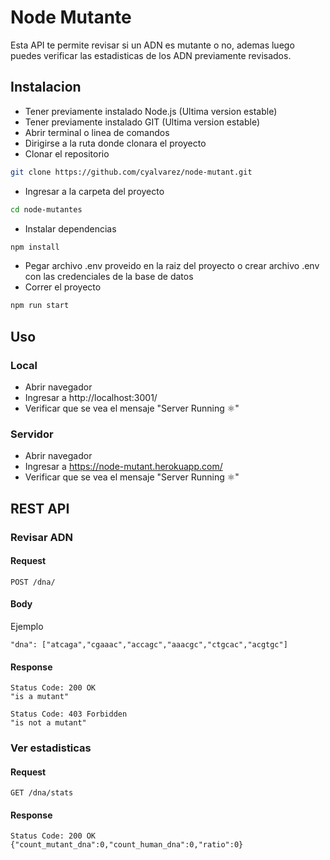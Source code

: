 # Node Mutante

Esta API te permite revisar si un ADN es mutante o no, ademas luego puedes verificar las estadisticas de los ADN previamente revisados.

## Instalacion

* Tener previamente instalado Node.js (Ultima version estable)
* Tener previamente instalado GIT (Ultima version estable)
* Abrir terminal o linea de comandos
* Dirigirse a la ruta donde clonara el proyecto
* Clonar el repositorio
```bash
git clone https://github.com/cyalvarez/node-mutant.git
```
* Ingresar a la carpeta del proyecto
```bash
cd node-mutantes
```
* Instalar dependencias
```bash
npm install
```
* Pegar archivo .env proveido en la raiz del proyecto o crear archivo .env con las credenciales de la base de datos
* Correr el proyecto
```bash
npm run start
```

## Uso

### Local

* Abrir navegador
* Ingresar a http://localhost:3001/
* Verificar que se vea el mensaje "Server Running ⚛"

### Servidor

* Abrir navegador
* Ingresar a https://node-mutant.herokuapp.com/
* Verificar que se vea el mensaje "Server Running ⚛"

## REST API

### Revisar ADN

#### Request

`POST /dna/`

#### Body

Ejemplo

    "dna": ["atcaga","cgaaac","accagc","aaacgc","ctgcac","acgtgc"]

#### Response

    Status Code: 200 OK 
    "is a mutant"

    Status Code: 403 Forbidden
    "is not a mutant"

### Ver estadisticas

#### Request

`GET /dna/stats`

#### Response

    Status Code: 200 OK 
    {"count_mutant_dna":0,"count_human_dna":0,"ratio":0}

